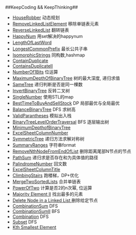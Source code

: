 ##KeepCoding && KeepThinking##


* [HouseRobber](https://leetcode.com/problems/house-robber/) 动态规划 
* [RemoveLinkedListElement](https://leetcode.com/problems/house-robber/) 移除单链表元素
* [ReverseLinkedList](https://leetcode.com/problems/house-robber/) 翻转链表
* [HappyNum](https://leetcode.com/problems/house-robber/) 用set解决的happynum
* [LengthOfLastWord](https://leetcode.com/problems/length-of-last-word/)　
* [LongestCommonPrefix](https://leetcode.com/problems/length-of-last-word/) 最长公共子串　
* [IsomorphicStrings](https://leetcode.com/problems/isomorphic-strings/) 同构数,hashmap
* [ContainDuplicate](https://leetcode.com/problems/contains-duplicate/)
* [ContainsDuplicateII](https://leetcode.com/problems/contains-duplicate/)
* [NumberOf1Bits](https://leetcode.com/problems/number-of-1-bits/) 位运算
* [MaximumDepthOfBinaryTree](https://leetcode.com/problems/maximum-depth-of-binary-tree/) 树的最大深度, 递归求值
* [SameTree](https://leetcode.com/problems/same-tree/) 递归判断是否是同一棵数
* [InvertBinaryTree](https://leetcode.com/problems/invert-binary-tree/) 反转二叉树
* [SingleNumber](https://leetcode.com/problems/single-number/) 使用STL的map
* [BestTimeToBuyAndSellStock](https://leetcode.com/problems/best-time-to-buy-and-sell-stock/) DP 局部最优与全局最优
* [BalanceBinaryTree](https://leetcode.com/problems/balanced-binary-tree/) DFS 求树高
* [ValidParantheses](https://leetcode.com/problems/valid-parentheses/) 模拟出入栈
* [BinaryTreeLevelOrderTraversal](https://leetcode.com/problems/binary-tree-level-order-traversal) BFS 逐层输出树
* [MinimumDepthofBinaryTree](https://leetcode.com/problems/minimum-depth-of-binary-tree/) 
* [ExcelSheetColumnNumber](https://leetcode.com/problems/excel-sheet-column-number/)  
* [SymmetricTree](https://leetcode.com/problems/symmetric-tree/) 递归方法求解对称树  
* [SummaryRanges](https://leetcode.com/problems/summary-ranges/) 字符串format
* [RemoveNthNodeFromEndOfList](https://leetcode.com/problems/remove-nth-node-from-end-of-list/) 删除距离尾部N节点的节点
* [PathSum](https://leetcode.com/problems/path-sum/) 递归求是否存在和为具体值的路径
* [PalindromeNumber](https://leetcode.com/problems/palindrome-number/) 回文数
* [ExcelSheetColumnTitle](https://leetcode.com/problems/excel-sheet-column-title/)
* [ClimbingStairs](https://leetcode.com/problems/climbing-stairs/) 跑楼梯，DP+优化
* [MergeTwoSortedLists](https://leetcode.com/problems/merge-two-sorted-lists/) 合并单链表
* [PowerOfTwo](https://leetcode.com/problems/power-of-two/) 计算是否2的n次幂, 位运算
* [Majority Element II](https://leetcode.com/submissions/detail/33505677/) 找出最多的元素
* [Delete Node in a Linked List ](https://leetcode.com/problems/delete-node-in-a-linked-list/) 删除给定节点
* [CombinationSum](https://leetcode.com/problems/combination-sum/) DFS 
* [CombinationSumII](https://leetcode.com/problems/combination-sum-ii/) BFS 
* [Combination](https://oj.leetcode.com/problems/combinations/) DFS 
* [Subset](https://leetcode.com/problems/subsets/) DFS 
* [Kth Smallest Element](https://leetcode.com/problems/kth-smallest-element-in-a-bst/description/)  
